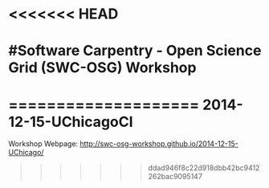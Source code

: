 <<<<<<< HEAD
============================
#Software Carpentry - Open Science Grid (SWC-OSG) Workshop
============================

====================
2014-12-15-UChicagoCI
=====================


Workshop Webpage:  http://swc-osg-workshop.github.io/2014-12-15-UChicago/


>>>>>>> ddad946f8c22d918dbb42bc9412262bac9095147
